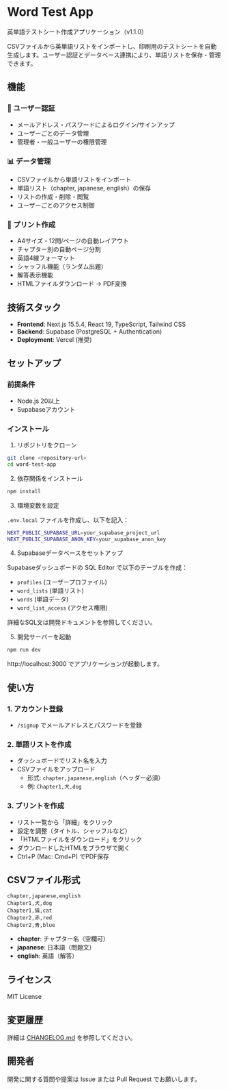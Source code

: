# Word Test App

英単語テストシート作成アプリケーション（v1.1.0）

CSVファイルから英単語リストをインポートし、印刷用のテストシートを自動生成します。ユーザー認証とデータベース連携により、単語リストを保存・管理できます。

## 機能

### 🔐 ユーザー認証
- メールアドレス・パスワードによるログイン/サインアップ
- ユーザーごとのデータ管理
- 管理者・一般ユーザーの権限管理

### 📊 データ管理
- CSVファイルから単語リストをインポート
- 単語リスト（chapter, japanese, english）の保存
- リストの作成・削除・閲覧
- ユーザーごとのアクセス制御

### 📄 プリント作成
- A4サイズ・12問/ページの自動レイアウト
- チャプター別の自動ページ分割
- 英語4線フォーマット
- シャッフル機能（ランダム出題）
- 解答表示機能
- HTMLファイルダウンロード → PDF変換

## 技術スタック

- **Frontend**: Next.js 15.5.4, React 19, TypeScript, Tailwind CSS
- **Backend**: Supabase (PostgreSQL + Authentication)
- **Deployment**: Vercel (推奨)

## セットアップ

### 前提条件

- Node.js 20以上
- Supabaseアカウント

### インストール

1. リポジトリをクローン
```bash
git clone <repository-url>
cd word-test-app
```

2. 依存関係をインストール
```bash
npm install
```

3. 環境変数を設定

`.env.local` ファイルを作成し、以下を記入：
```bash
NEXT_PUBLIC_SUPABASE_URL=your_supabase_project_url
NEXT_PUBLIC_SUPABASE_ANON_KEY=your_supabase_anon_key
```

4. Supabaseデータベースをセットアップ

Supabaseダッシュボードの SQL Editor で以下のテーブルを作成：
- `profiles` (ユーザープロファイル)
- `word_lists` (単語リスト)
- `words` (単語データ)
- `word_list_access` (アクセス権限)

詳細なSQL文は開発ドキュメントを参照してください。

5. 開発サーバーを起動
```bash
npm run dev
```

http://localhost:3000 でアプリケーションが起動します。

## 使い方

### 1. アカウント登録
- `/signup` でメールアドレスとパスワードを登録

### 2. 単語リストを作成
- ダッシュボードでリスト名を入力
- CSVファイルをアップロード
  - 形式: `chapter,japanese,english`（ヘッダー必須）
  - 例: `Chapter1,犬,dog`

### 3. プリントを作成
- リスト一覧から「詳細」をクリック
- 設定を調整（タイトル、シャッフルなど）
- 「HTMLファイルをダウンロード」をクリック
- ダウンロードしたHTMLをブラウザで開く
- Ctrl+P (Mac: Cmd+P) でPDF保存

## CSVファイル形式
```csv
chapter,japanese,english
Chapter1,犬,dog
Chapter1,猫,cat
Chapter2,赤,red
Chapter2,青,blue
```

- **chapter**: チャプター名（空欄可）
- **japanese**: 日本語（問題文）
- **english**: 英語（解答）

## ライセンス

MIT License

## 変更履歴

詳細は [CHANGELOG.md](./CHANGELOG.md) を参照してください。

## 開発者

開発に関する質問や提案は Issue または Pull Request でお願いします。